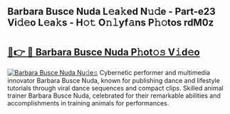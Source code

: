 ## Barbara Busce Nuda L𝚎a𝚔ed N𝚞𝚍e - Part-e23 Vi𝚍𝚎o L𝚎a𝚔s - H𝚘𝚝 O𝚗𝚕yf𝚊ns P𝚑𝚘tos rdM0z

# <h2><a href="http://kf0kl0d.oniu.top/?m=Barbara+Busce+Nuda">🔗👉 🔴 Barbara Busce Nuda P𝚑ot𝚘𝚜 V𝚒d𝚎o</a></h2>

[![Barbara Busce Nuda Nu𝚍e𝚜](https://i.imgur.com/0qMVB7G.gif)](http://kf0kl0d.oniu.top/?m=Barbara+Busce+Nuda)
Cybernetic performer and multimedia innovator Barbara Busce Nuda, known for publishing dance and lifestyle tutorials through viral dance sequences and compact clips. Skilled animal trainer Barbara Busce Nuda, celebrated for their remarkable abilities and accomplishments in training animals for performances.  
